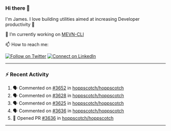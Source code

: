 ### Hi there 👋

I'm James. I love building utilities aimed at increasing Developer productivity :raised_hands: 

🔭 I’m currently working on [MEVN-CLI](https://github.com/madlabsinc/mevn-cli)

📫 How to reach me:

[![Follow on Twitter](https://img.shields.io/badge/--twitter?label=Twitter&logo=Twitter&style=social)](https://twitter.com/james_madhacks) [![Connect on LinkedIn](https://img.shields.io/badge/--linkedin?label=LinkedIn&logo=LinkedIn&style=social)](https://www.linkedin.com/in/jamesgeorge007)

---

### :zap: Recent Activity

<!--START_SECTION:activity-->
1. 🗣 Commented on [#3652](https://github.com/hoppscotch/hoppscotch/pull/3652#issuecomment-1855967078) in [hoppscotch/hoppscotch](https://github.com/hoppscotch/hoppscotch)
2. 🗣 Commented on [#3628](https://github.com/hoppscotch/hoppscotch/pull/3628#issuecomment-1853987047) in [hoppscotch/hoppscotch](https://github.com/hoppscotch/hoppscotch)
3. 🗣 Commented on [#3625](https://github.com/hoppscotch/hoppscotch/pull/3625#issuecomment-1853259878) in [hoppscotch/hoppscotch](https://github.com/hoppscotch/hoppscotch)
4. 🗣 Commented on [#3636](https://github.com/hoppscotch/hoppscotch/pull/3636#issuecomment-1847203162) in [hoppscotch/hoppscotch](https://github.com/hoppscotch/hoppscotch)
5. 💪 Opened PR [#3636](https://github.com/hoppscotch/hoppscotch/pull/3636) in [hoppscotch/hoppscotch](https://github.com/hoppscotch/hoppscotch)
<!--END_SECTION:activity-->

---

<!--
**jamesgeorge007/jamesgeorge007** is a ✨ _special_ ✨ repository because its `README.md` (this file) appears on your GitHub profile.

Here are some ideas to get you started:

- 🌱 I’m currently learning ...
- 👯 I’m looking to collaborate on ...
- 🤔 I’m looking for help with ...
- 💬 Ask me about ...
- 😄 Pronouns: ...
- ⚡ Fun fact: ...
-->

